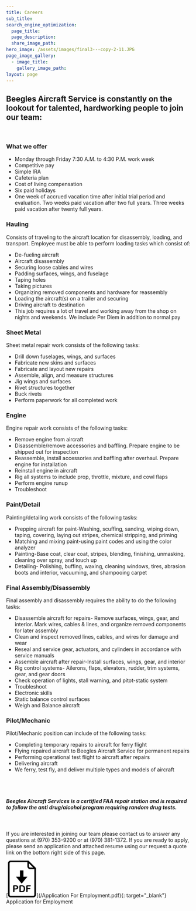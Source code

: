 ```yaml
---
title: Careers
sub_title:
search_engine_optimization:
  page_title:
  page_description:
  share_image_path:
hero_image: /assets/images/final3---copy-2-11.JPG
page_image_gallery:
  - image_title:
    gallery_image_path:
layout: page
---
```


## Beegles Aircraft Service is constantly on the lookout for talented, hardworking people to join our team:

&nbsp;

### What we offer

* Monday through Friday 7:30 A.M. to 4:30 P.M. work week
* Competitive pay
* Simple IRA
* Cafeteria plan
* Cost of living compensation
* Six paid holidays&nbsp;
* One week of accrued vacation time after initial trial period and evaluation. Two weeks paid vacation after two full years. Three weeks paid vacation after twenty full years.

### Hauling

Consists of traveling to the aircraft location for disassembly, loading, and transport. Employee must be able to perform loading tasks which consist of:

* De-fueling aircraft
* Aircraft disassembly
* Securing loose cables and wires
* Padding surfaces, wings, and fuselage
* Taping holes
* Taking pictures
* Organizing removed components and hardware for reassembly
* Loading the aircraft(s) on a trailer and securing
* Driving aircraft to destination
* This job requires a lot of travel and working away from the shop on nights and weekends. We include Per Diem in addition to normal pay

### Sheet Metal

Sheet metal repair work consists of the following tasks:

* Drill down fuselages, wings, and surfaces
* Fabricate new skins and surfaces
* Fabricate and layout new repairs
* Assemble, align, and measure structures
* Jig wings and surfaces
* Rivet structures together
* Buck rivets
* Perform paperwork for all completed work

### Engine

Engine repair work consists of the following tasks:

* Remove engine from aircraft
* Disassemble/remove accessories and baffling. Prepare engine to be shipped out for inspection
* Reassemble, install accessories and baffling after overhaul. Prepare engine for installation
* Reinstall engine in aircraft
* Rig all systems to include prop, throttle, mixture, and cowl flaps
* Perform engine runup
* Troubleshoot&nbsp;

### Paint/Detail

Painting/detailing work consists of the following tasks:

* Prepping aircraft for paint-Washing, scuffing, sanding, wiping down, taping, covering, laying out stripes, chemical stripping, and priming
* Matching and mixing paint-using paint codes and using the color analyzer
* Painting-Base coat, clear coat, stripes, blending, finishing, unmasking, cleaning over spray, and touch up
* Detailing- Polishing, buffing, waxing, cleaning windows, tires, abrasion boots and interior, vacuuming, and shampooing carpet

### Final Assembly/Disassembly

Final assembly and disassembly requires the ability to do the following tasks:

* Disassemble aircraft for repairs- Remove surfaces, wings, gear, and interior. Mark wires, cables & lines, and organize removed components for later assembly
* Clean and inspect removed lines, cables, and wires for damage and wear
* Reseal and service gear, actuators, and cylinders in accordance with service manuals
* Assemble aircraft after repair-Install surfaces, wings, gear, and interior
* Rig control systems- Ailerons, flaps, elevators, rudder, trim systems, gear, and gear doors
* Check operation of lights, stall warning, and pitot-static system
* Troubleshoot
* Electronic skills
* Static balance control surfaces
* Weigh and Balance aircraft

### Pilot/Mechanic

Pilot/Mechanic position can include of the following tasks:

* Completing temporary repairs to aircraft for ferry flight
* Flying repaired aircraft to Beegles Aircraft Service for permanent repairs
* Performing operational test flight to aircraft after repairs
* Delivering aircraft&nbsp;
* We ferry, test fly, and deliver multiple types and models of aircraft

###### &nbsp;

##### Beegles Aircraft Services is a certified FAA repair station and is required to follow the anti drug/alcohol program requiring random drug tests.

&nbsp;

If you are interested in joining our team please contact us to answer any questions at (970) 353-9200 or at (970) 381-1372. If you are ready to apply, please send an application and attached resume using our request a quote link on the bottom right side of this page.

[![Application for Employment](/assets/images/icons/pdf.svg)](/Application For Employment.pdf){: target="_blank"} Application for Employment